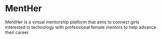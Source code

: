 # MentHer
MentHer is a virtual mentorship platform that aims to connect girls interested in technology with professional female mentors to help advance their career. 
